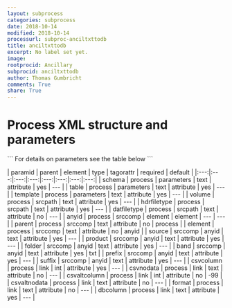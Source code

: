 ```yaml
---
layout: subprocess
categories: subprocess
date: 2018-10-14
modified: 2018-10-14
processurl: subproc-anciltxttodb
title: anciltxttodb
excerpt: No label set yet.
image: 
rootprocid: Ancillary
subprocid: anciltxttodb
author: Thomas Gumbricht
comments: True
share: True
---
```


<h1 class='foot-description'>Process XML structure and parameters</h1>
```
For details on parameters see the table below
<?xml version="1.0" ?>
<process>
  <!--Generated from python-->
  <userproj plotid="yourplotid" projectid="yourprojectid" siteid="yoursiteid" system="systemid" tractid="yourtractid" userid="youruserid"/>
  <period endday="DD" endmonth="MM" endyear="YYYY" seasonendday="DD" seasonendmonth="MM" seasonstartday="DD" seasonstartmonth="MM" startday="DD" startmonth="MM" startyear="YYYY" timestep="timestep"/>
  <parameters schema="txtstring" table="txtstring" template="txtstring"/>
  <srcpath datfiletype="txtstring" hdrfiletype="txtstring" volume="txtstring"/>
  <srccomp element="txtstring" parent="txtstring">
    <anyid band="txtstring" folder="txtstring" prefix="txtstring" product="txtstring" source="txtstring" suffix="txtstring"/>
  </srccomp>
  <link csvaltcolumn="xyz" csvaltnodata="txtstring" csvcolumn="xyz" csvnodata="txtstring" dbcolumn="txtstring" format="txtstring"/>
</process>
```

| paramid | parent | element | type | tagorattr | required | default |
|:---:|:---:|:---:|:---:|:---:|:---:|:---:|:---:|
| schema | process | parameters | text | attribute | yes | --- |
| table | process | parameters | text | attribute | yes | --- |
| template | process | parameters | text | attribute | yes | --- |
| volume | process | srcpath | text | attribute | yes | --- |
| hdrfiletype | process | srcpath | text | attribute | yes | --- |
| datfiletype | process | srcpath | text | attribute | no | --- |
| anyid | process | srccomp | element | element | --- | --- |
| parent | process | srccomp | text | attribute | no | process |
| element | process | srccomp | text | attribute | no | anyid |
| source | srccomp | anyid | text | attribute | yes | --- |
| product | srccomp | anyid | text | attribute | yes | --- |
| folder | srccomp | anyid | text | attribute | yes | --- |
| band | srccomp | anyid | text | attribute | yes | txt |
| prefix | srccomp | anyid | text | attribute | yes | --- |
| suffix | srccomp | anyid | text | attribute | yes | --- |
| csvcolumn | process | link | int | attribute | yes | --- |
| csvnodata | process | link | text | attribute | no | --- |
| csvaltcolumn | process | link | int | attribute | no | -99 |
| csvaltnodata | process | link | text | attribute | no | --- |
| format | process | link | text | attribute | no | --- |
| dbcolumn | process | link | text | attribute | yes | --- |
